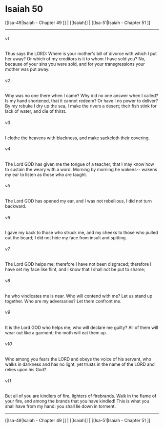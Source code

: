 # Isaiah 50

[[Isa-49|Isaiah - Chapter 49 ]] | [[Isaiah]] | [[Isa-51|Isaiah - Chapter 51 ]]
***

###### v1
Thus says the LORD: Where is your mother's bill of divorce with which I put her away? Or which of my creditors is it to whom I have sold you? No, because of your sins you were sold, and for your transgressions your mother was put away.
###### v2
Why was no one there when I came? Why did no one answer when I called? Is my hand shortened, that it cannot redeem? Or have I no power to deliver? By my rebuke I dry up the sea, I make the rivers a desert; their fish stink for lack of water, and die of thirst.
###### v3
I clothe the heavens with blackness, and make sackcloth their covering.
###### v4
The Lord GOD has given me the tongue of a teacher, that I may know how to sustain the weary with a word. Morning by morning he wakens-- wakens my ear to listen as those who are taught.
###### v5
The Lord GOD has opened my ear, and I was not rebellious, I did not turn backward.
###### v6
I gave my back to those who struck me, and my cheeks to those who pulled out the beard; I did not hide my face from insult and spitting.
###### v7
The Lord GOD helps me; therefore I have not been disgraced; therefore I have set my face like flint, and I know that I shall not be put to shame;
###### v8
he who vindicates me is near. Who will contend with me? Let us stand up together. Who are my adversaries? Let them confront me.
###### v9
It is the Lord GOD who helps me; who will declare me guilty? All of them will wear out like a garment; the moth will eat them up.
###### v10
Who among you fears the LORD and obeys the voice of his servant, who walks in darkness and has no light, yet trusts in the name of the LORD and relies upon his God?
###### v11
But all of you are kindlers of fire, lighters of firebrands. Walk in the flame of your fire, and among the brands that you have kindled! This is what you shall have from my hand: you shall lie down in torment.

***

[[Isa-49|Isaiah - Chapter 49 ]] | [[Isaiah]] | [[Isa-51|Isaiah - Chapter 51 ]]
